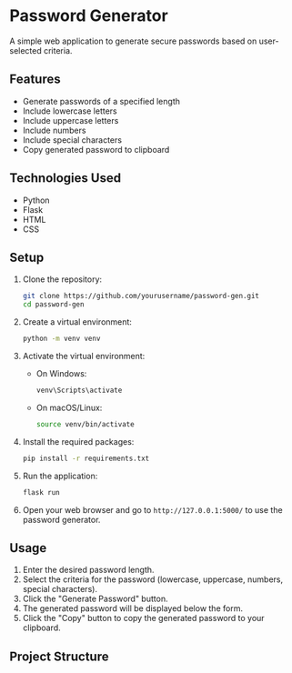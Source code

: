 # Password Generator

A simple web application to generate secure passwords based on user-selected criteria.

## Features

- Generate passwords of a specified length
- Include lowercase letters
- Include uppercase letters
- Include numbers
- Include special characters
- Copy generated password to clipboard

## Technologies Used

- Python
- Flask
- HTML
- CSS

## Setup

1. Clone the repository:
    ```sh
    git clone https://github.com/yourusername/password-gen.git
    cd password-gen
    ```

2. Create a virtual environment:
    ```sh
    python -m venv venv
    ```

3. Activate the virtual environment:

    - On Windows:
        ```sh
        venv\Scripts\activate
        ```
    - On macOS/Linux:
        ```sh
        source venv/bin/activate
        ```

4. Install the required packages:
    ```sh
    pip install -r requirements.txt
    ```

5. Run the application:
    ```sh
    flask run
    ```

6. Open your web browser and go to `http://127.0.0.1:5000/` to use the password generator.

## Usage

1. Enter the desired password length.
2. Select the criteria for the password (lowercase, uppercase, numbers, special characters).
3. Click the "Generate Password" button.
4. The generated password will be displayed below the form.
5. Click the "Copy" button to copy the generated password to your clipboard.

## Project Structure
